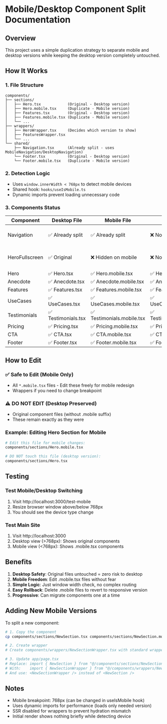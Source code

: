 # Mobile/Desktop Component Split Documentation

## Overview
This project uses a simple duplication strategy to separate mobile and desktop versions while keeping the desktop version completely untouched.

## How It Works

### 1. File Structure
```
components/
├── sections/
│   ├── Hero.tsx            (Original - Desktop version)
│   ├── Hero.mobile.tsx     (Duplicate - Mobile version)
│   ├── Features.tsx        (Original - Desktop version)  
│   ├── Features.mobile.tsx (Duplicate - Mobile version)
│   └── ...
├── wrappers/
│   ├── HeroWrapper.tsx     (Decides which version to show)
│   ├── FeaturesWrapper.tsx 
│   └── ...
└── shared/
    ├── Navigation.tsx      (Already split - uses MobileNavigation/DesktopNavigation)
    └── Footer.tsx          (Original - Desktop version)
    └── Footer.mobile.tsx   (Duplicate - Mobile version)
```

### 2. Detection Logic
- Uses `window.innerWidth < 768px` to detect mobile devices
- Shared hook: `hooks/useIsMobile.ts`
- Dynamic imports prevent loading unnecessary code

### 3. Components Status

| Component | Desktop File | Mobile File | Wrapper | Notes |
|-----------|-------------|-------------|---------|-------|
| Navigation | ✅ Already split | ✅ Already split | ❌ Not needed | Uses existing pattern |
| HeroFullscreen | ✅ Original | ❌ Hidden on mobile | ❌ Not needed | Hidden via `hidden lg:block` |
| Hero | ✅ Hero.tsx | ✅ Hero.mobile.tsx | ✅ HeroWrapper | |
| Anecdote | ✅ Anecdote.tsx | ✅ Anecdote.mobile.tsx | ✅ AnecdoteWrapper | |
| Features | ✅ Features.tsx | ✅ Features.mobile.tsx | ✅ FeaturesWrapper | |
| UseCases | ✅ UseCases.tsx | ✅ UseCases.mobile.tsx | ✅ UseCasesWrapper | |
| Testimonials | ✅ Testimonials.tsx | ✅ Testimonials.mobile.tsx | ✅ TestimonialsWrapper | |
| Pricing | ✅ Pricing.tsx | ✅ Pricing.mobile.tsx | ✅ PricingWrapper | |
| CTA | ✅ CTA.tsx | ✅ CTA.mobile.tsx | ✅ CTAWrapper | |
| Footer | ✅ Footer.tsx | ✅ Footer.mobile.tsx | ✅ FooterWrapper | |

## How to Edit

### ✅ Safe to Edit (Mobile Only)
- All `*.mobile.tsx` files - Edit these freely for mobile redesign
- Wrappers if you need to change breakpoint

### ⚠️ DO NOT EDIT (Desktop Preserved)
- Original component files (without .mobile suffix)
- These remain exactly as they were

### Example: Editing Hero Section for Mobile
```bash
# Edit this file for mobile changes:
components/sections/Hero.mobile.tsx

# DO NOT touch this file (desktop version):
components/sections/Hero.tsx
```

## Testing

### Test Mobile/Desktop Switching
1. Visit http://localhost:3000/test-mobile
2. Resize browser window above/below 768px
3. You should see the device type change

### Test Main Site
1. Visit http://localhost:3000
2. Desktop view (>768px): Shows original components
3. Mobile view (<768px): Shows .mobile.tsx components

## Benefits

1. **Desktop Safety**: Original files untouched = zero risk to desktop
2. **Mobile Freedom**: Edit .mobile.tsx files without fear
3. **Simple Logic**: Just window width check, no complex routing
4. **Easy Rollback**: Delete .mobile files to revert to responsive version
5. **Progressive**: Can migrate components one at a time

## Adding New Mobile Versions

To split a new component:

```bash
# 1. Copy the component
cp components/sections/NewSection.tsx components/sections/NewSection.mobile.tsx

# 2. Create wrapper
# Create components/wrappers/NewSectionWrapper.tsx with standard wrapper code

# 3. Update app/page.tsx
# Replace: import { NewSection } from "@/components/sections/NewSection"
# With:    import { NewSectionWrapper } from "@/components/wrappers/NewSectionWrapper"
# And use: <NewSectionWrapper /> instead of <NewSection />
```

## Notes

- Mobile breakpoint: 768px (can be changed in useIsMobile hook)
- Uses dynamic imports for performance (loads only needed version)
- SSR disabled for wrappers to prevent hydration mismatch
- Initial render shows nothing briefly while detecting device